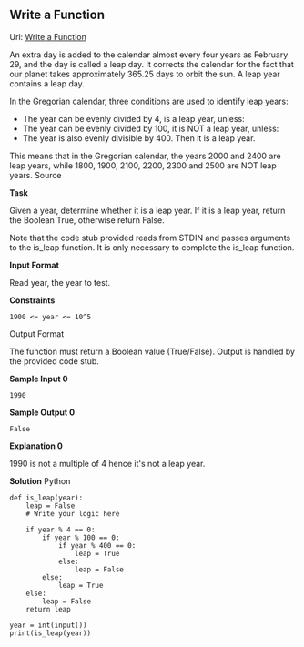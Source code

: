 ## Write a Function

Url: [Write a Function](https://www.hackerrank.com/challenges/write-a-function/problem?isFullScreen=true "Write a Function")

An extra day is added to the calendar almost every four years as February 29, and the day is called a leap day. It corrects the calendar for the fact that our planet takes approximately 365.25 days to orbit the sun. A leap year contains a leap day.

In the Gregorian calendar, three conditions are used to identify leap years:

 - The year can be evenly divided by 4, is a leap year, unless:
  - The year can be evenly divided by 100, it is NOT a leap year, unless:
  - The year is also evenly divisible by 400. Then it is a leap year.

This means that in the Gregorian calendar, the years 2000 and 2400 are leap years, while 1800, 1900, 2100, 2200, 2300 and 2500 are NOT leap years. Source

**Task**

Given a year, determine whether it is a leap year. If it is a leap year, return the Boolean True, otherwise return False.

Note that the code stub provided reads from STDIN and passes arguments to the is_leap function. It is only necessary to complete the is_leap function.

**Input Format**

Read year, the year to test.

**Constraints**

```
1900 <= year <= 10^5
```

Output Format

The function must return a Boolean value (True/False). Output is handled by the provided code stub.

**Sample Input 0**

```
1990
```

**Sample Output 0**

```
False
```

**Explanation 0**

1990 is not a multiple of 4 hence it's not a leap year.

**Solution** Python

```
def is_leap(year):
    leap = False
    # Write your logic here
    
    if year % 4 == 0:
        if year % 100 == 0:
            if year % 400 == 0:
                leap = True
            else:
                leap = False
        else:
            leap = True
    else:
        leap = False
    return leap
    
year = int(input())
print(is_leap(year))
```

